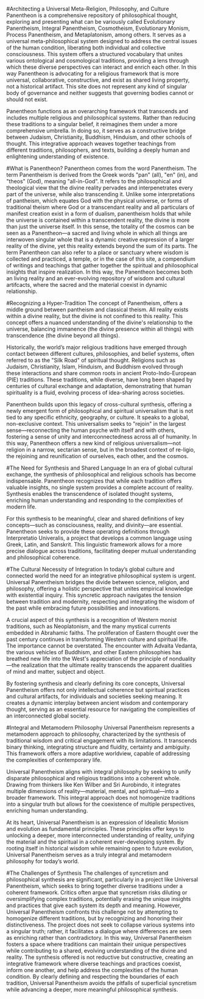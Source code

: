 <!--- 
---
title: Title
template: home.html
---
--->

#Architecting a Universal Meta-Religion, Philosophy, and Culture
Panentheon is a comprehensive repository of philosophical thought, exploring and presenting what can be variously called Evolutionary Panentheism, Integral Panentheism, Cosmotheism, Evolutionary Monism, Process Panentheism, and Metaplatonism, among others. It serves as a universal meta-philosophical system designed to address the central issues of the human condition, liberating both individual and collective consciousness. This system offers a structured vocabulary that unites various ontological and cosmological traditions, providing a lens through which these diverse perspectives can interact and enrich each other. In this way Panentheon is advocating for a religious framework that is more universal, collaborative, constructive, and exist as shared living property, not a historical artifact. This site does not represent any kind of singular body of governance and neither suggests that governing bodies cannot or should not exist.

Panentheon functions as an overarching framework that transcends and includes multiple religious and philosophical systems. Rather than reducing these traditions to a singular belief, it reimagines them under a more comprehensive umbrella. In doing so, it serves as a constructive bridge between Judaism, Christianity, Buddhism, Hinduism, and other schools of thought. This integrative approach weaves together teachings from different traditions, philosophers, and texts, building a deeply human and enlightening understanding of existence.

#What is Panentheon?
Panentheon comes from the word Panentheism. The term Panentheism is derived from the Greek words "pan" (all), "en" (in), and "theos" (God), meaning "all-in-God". It refers to the philosophical and theological view that the divine reality pervades and interpenetrates every part of the universe, while also transcending it. Unlike some interpretations of pantheism, which equates God with the physical universe, or forms of traditional theism where God or a transcendant reality and all particulars of manifest creation exist in a form of dualism, panentheism holds that while the universe is contained within a transcendent reality, the divine is more than just the universe itself. In this sense, the totality of the cosmos can be seen as a Panentheon—a sacred and living whole in which all things are interwoven singular whole that is a dynamic creative expression of a larger reality of the divine, yet this reality extends beyond the sum of its parts. The term Panentheon can also refer to a place or sanctuary where wisdom is collected and practiced, a temple, or in the case of this site, a compendium of writings and teachings that gather together the spiritual and philosophical insights that inspire realization. In this way, the Panentheon becomes both an living reality and an ever-evolving repository of wisdom and cultural artifcacts, where the sacred and the material coexist in dynamic relationship.

#Recognizing a Hyper-Tradition
The concept of Panentheism, offers a middle ground between pantheism and classical theism. All reality exists within a divine reality, but the divine is not confined to this reality. This concept offers a nuanced understanding of the divine's relationship to the universe, balancing immanence (the divine presence within all things) with transcendence (the divine beyond all things).

Historically, the world’s major religious traditions have emerged through contact between different cultures, philosophies, and belief systems, often referred to as the "Silk Road" of spiritual thought. Religions such as Judaism, Christianity, Islam, Hinduism, and Buddhism evolved through these interactions and share common roots in ancient Proto-Indo-European (PIE) traditions. These traditions, while diverse, have long been shaped by centuries of cultural exchange and adaptation, demonstrating that human spirituality is a fluid, evolving process of idea-sharing across societies.

Panentheon builds upon this legacy of cross-cultural synthesis, offering a newly emergent form of philosophical and spiritual universalism that is not tied to any specific ethnicity, geography, or culture. It speaks to a global, non-exclusive context. This universalism seeks to "rejoin" in the largest sense—reconnecting the human psyche with itself and with others, fostering a sense of unity and interconnectedness across all of humanity. In this way, Panentheon offers a new kind of religious universalism—not religion in a narrow, sectarian sense, but in the broadest context of re-ligio, the rejoining and reunification of ourselves, each other, and the cosmos.

#The Need for Synthesis and Shared Language
In an era of global cultural exchange, the synthesis of philosophical and religious schools has become indispensable. Panentheon recognizes that while each tradition offers valuable insights, no single system provides a complete account of reality. Synthesis enables the transcendence of isolated thought systems, enriching human understanding and responding to the complexities of modern life.

For this synthesis to be meaningful, clear and shared definitions of key concepts—such as consciousness, reality, and divinity—are essential. Panentheon seeks to provide these operating definitions through Interpretatio Univeralis, a project that develops a common language using Greek, Latin, and Sanskrit. This linguistic framework allows for a more precise dialogue across traditions, facilitating deeper mutual understanding and philosophical coherence.

#The Cultural Necessity of Integration
In today’s global culture and connected world the need for an integrative philosophical system is urgent. Universal Panentheism bridges the divide between science, religion, and philosophy, offering a holistic perspective that unites empirical knowledge with existential inquiry. This syncretic approach navigates the tension between tradition and modernity, respecting and integrating the wisdom of the past while embracing future possibilities and innovations.

A crucial aspect of this synthesis is a recognition of Western monist traditions, such as Neoplatonism, and the many mystical currents embedded in Abrahamic faiths. The proliferation of Eastern thought over the past century continues in transforming Western culture and spiritual life. The importance cannot be overstated. The encounter with Advaita Vedanta, the various vehicles of Buddhism, and other Eastern philosophies has breathed new life into the West's appreciation of the principle of nonduality—the realization that the ultimate reality transcends the apparent dualities of mind and matter, subject and object. 

By fostering synthesis and clearly defining its core concepts, Universal Panentheism offers not only intellectual coherence but spiritual practices and cultural artifacts, for individuals and societies seeking meaning. It creates a dynamic interplay between ancient wisdom and contemporary thought, serving as an essential resource for navigating the complexities of an interconnected global society.

#Integral and Metamodern Philosophy
Universal Panentheism represents a metamodern approach to philosophy, characterized by the synthesis of traditional wisdom and critical engagement with its limitations. It transcends binary thinking, integrating structure and fluidity, certainty and ambiguity. This framework offers a more adaptive worldview, capable of addressing the complexities of contemporary life.

Universal Panentheism aligns with integral philosophy by seeking to unify disparate philosophical and religious traditions into a coherent whole. Drawing from thinkers like Ken Wilber and Sri Aurobindo, it integrates multiple dimensions of reality—material, mental, and spiritual—into a broader framework. This integral approach does not homogenize traditions into a singular truth but allows for the coexistence of multiple perspectives, enriching human understanding.

At its heart, Universal Panentheism is an expression of Idealistic Monism and evolution as fundamental principles. These principles offer keys to unlocking a deeper, more interconnected understanding of reality, unifying the material and the spiritual in a coherent ever-developing system. By rooting itself in historical wisdom while remaining open to future evolution, Universal Panentheism serves as a truly integral and metamodern philosophy for today’s world.

#The Challenges of Synthesis
The challenges of syncretism and philosophical synthesis are significant, particularly in a project like Universal Panentheism, which seeks to bring together diverse traditions under a coherent framework. Critics often argue that syncretism risks diluting or oversimplifying complex traditions, potentially erasing the unique insights and practices that give each system its depth and meaning. However, Universal Panentheism confronts this challenge not by attempting to homogenize different traditions, but by recognizing and honoring their distinctiveness. The project does not seek to collapse various systems into a singular truth; rather, it facilitates a dialogue where differences are seen as enriching rather than contradictory. In this way, Universal Panentheism fosters a space where traditions can maintain their unique perspectives while contributing to a shared, evolving understanding of the divine and reality. The synthesis offered is not reductive but constructive, creating an integrative framework where diverse teachings and practices coexist, inform one another, and help address the complexities of the human condition. By clearly defining and respecting the boundaries of each tradition, Universal Panentheism avoids the pitfalls of superficial syncretism while advancing a deeper, more meaningful philosophical synthesis.
